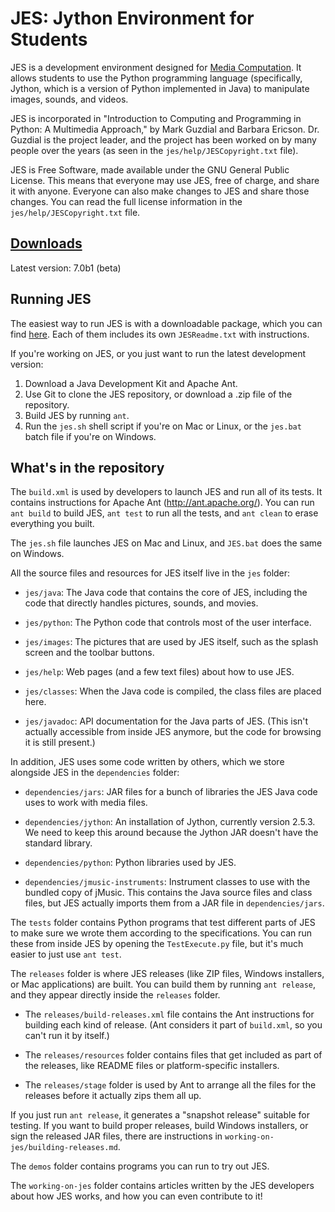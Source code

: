 JES: Jython Environment for Students
====================================
JES is a development environment designed for [Media Computation][].
It allows students to use the Python programming language (specifically,
Jython, which is a version of Python implemented in Java) to manipulate
images, sounds, and videos.

[Media Computation]: http://mediacomputation.org/

JES is incorporated in "Introduction to Computing and Programming in Python:
A Multimedia Approach," by Mark Guzdial and Barbara Ericson. Dr. Guzdial
is the project leader, and the project has been worked on by many people
over the years (as seen in the `jes/help/JESCopyright.txt` file).

JES is Free Software, made available under the GNU General Public License.
This means that everyone may use JES, free of charge, and share it with
anyone. Everyone can also make changes to JES and share those changes.
You can read the full license information in the `jes/help/JESCopyright.txt`
file.

[download]: https://github.com/jschoeny/jes-dark-qol/releases
[Downloads][download]
---------------------
Latest version: 7.0b1 (beta)

Running JES
-----------
The easiest way to run JES is with a downloadable package,
which you can find [here][download].
Each of them includes its own `JESReadme.txt` with instructions.

If you're working on JES, or you just want to run the latest development
version:

1.  Download a Java Development Kit and Apache Ant.
2.  Use Git to clone the JES repository, or download a .zip file of the
    repository.
3.  Build JES by running `ant`.
4.  Run the `jes.sh` shell script if you're on Mac or Linux,
    or the `jes.bat` batch file if you're on Windows.


What's in the repository
------------------------
The `build.xml` is used by developers to launch JES and run all of its tests.
It contains instructions for Apache Ant (http://ant.apache.org/).
You can run `ant build` to build JES, `ant test` to run all the tests, and
`ant clean` to erase everything you built.

The `jes.sh` file launches JES on Mac and Linux, and `JES.bat` does the same
on Windows.

All the source files and resources for JES itself live in the `jes` folder:

* `jes/java`: The Java code that contains the core of JES, including the
  code that directly handles pictures, sounds, and movies.

* `jes/python`: The Python code that controls most of the user interface.

* `jes/images`: The pictures that are used by JES itself, such as the
  splash screen and the toolbar buttons.

* `jes/help`: Web pages (and a few text files) about how to use JES.

* `jes/classes`: When the Java code is compiled, the class files are placed
  here.

* `jes/javadoc`: API documentation for the Java parts of JES.
  (This isn't actually accessible from inside JES anymore, but the code
  for browsing it is still present.)

In addition, JES uses some code written by others, which we store alongside
JES in the `dependencies` folder:

* `dependencies/jars`: JAR files for a bunch of libraries the JES Java code
  uses to work with media files.

* `dependencies/jython`: An installation of Jython, currently version 2.5.3.
  We need to keep this around because the Jython JAR doesn't have the
  standard library.

* `dependencies/python`: Python libraries used by JES.

* `dependencies/jmusic-instruments`: Instrument classes to use with the
  bundled copy of jMusic. This contains the Java source files and class files,
  but JES actually imports them from a JAR file in `dependencies/jars`.

The `tests` folder contains Python programs that test different parts of JES
to make sure we wrote them according to the specifications.
You can run these from inside JES by opening the `TestExecute.py` file,
but it's much easier to just use `ant test`.

The `releases` folder is where JES releases (like ZIP files, Windows
installers, or Mac applications) are built. You can build them by running
`ant release`, and they appear directly inside the `releases` folder.

* The `releases/build-releases.xml` file contains the Ant instructions for
  building each kind of release. (Ant considers it part of `build.xml`,
  so you can't run it by itself.)

* The `releases/resources` folder contains files that get included as part
  of the releases, like README files or platform-specific installers.

* The `releases/stage` folder is used by Ant to arrange all the files for the
  releases before it actually zips them all up.

If you just run `ant release`, it generates a "snapshot release" suitable
for testing. If you want to build proper releases, build Windows installers,
or sign the released JAR files, there are instructions in
`working-on-jes/building-releases.md`.

The `demos` folder contains programs you can run to try out JES.

The `working-on-jes` folder contains articles written by the JES developers
about how JES works, and how you can even contribute to it!

